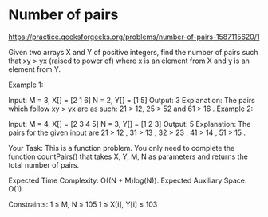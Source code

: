 # Number of pairs


https://practice.geeksforgeeks.org/problems/number-of-pairs-1587115620/1


Given two arrays X and Y of positive integers, find the number of pairs such that xy > yx (raised to power of) where x is an element from X and y is an element from Y.

Example 1:

Input: 
M = 3, X[] = [2 1 6] 
N = 2, Y[] = [1 5]
Output: 3
Explanation: 
The pairs which follow xy > yx are 
as such: 21 > 12,  25 > 52 and 61 > 16 .
Example 2:

Input: 
M = 4, X[] = [2 3 4 5]
N = 3, Y[] = [1 2 3]
Output: 5
Explanation: 
The pairs for the given input are 
21 > 12 , 31 > 13 , 32 > 23 , 41 > 14 , 
51 > 15 .

Your Task:
This is a function problem. You only need to complete the function countPairs() that takes X, Y, M, N as parameters and returns the total number of pairs.

Expected Time Complexity: O((N + M)log(N)).
Expected Auxiliary Space: O(1).

Constraints:
1 ≤ M, N ≤ 105
1 ≤ X[i], Y[i] ≤ 103
